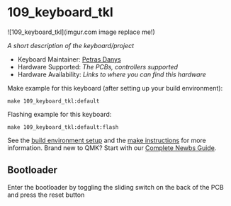 # 109_keyboard_tkl

![109_keyboard_tkl](imgur.com image replace me!)

*A short description of the keyboard/project*

* Keyboard Maintainer: [Petras Danys](https://github.com/DanysP)
* Hardware Supported: *The PCBs, controllers supported*
* Hardware Availability: *Links to where you can find this hardware*

Make example for this keyboard (after setting up your build environment):

    make 109_keyboard_tkl:default

Flashing example for this keyboard:

    make 109_keyboard_tkl:default:flash

See the [build environment setup](https://docs.qmk.fm/#/getting_started_build_tools) and the [make instructions](https://docs.qmk.fm/#/getting_started_make_guide) for more information. Brand new to QMK? Start with our [Complete Newbs Guide](https://docs.qmk.fm/#/newbs).

## Bootloader

Enter the bootloader by toggling the sliding switch on the back of the PCB and press the reset button
